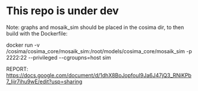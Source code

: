 # This repo is under dev
Note: graphs and mosaik_sim should be placed in the cosima dir, to then build with the Dockerfile:

docker run -v <path>/cosima/cosima_core/mosaik_sim:/root/models/cosima_core/mosaik_sim -p 2222:22 --privileged --cgroupns=host sim

REPORT: https://docs.google.com/document/d/1dhX8BoJopfouI9Ja6J47jQ3_RNiKPb7_Iijr7ihu9wE/edit?usp=sharing
